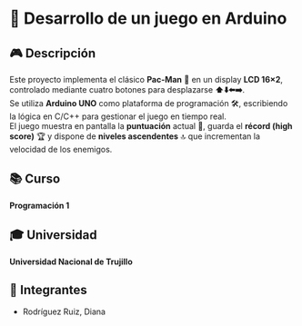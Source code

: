 # 🚀 Desarrollo de un juego en Arduino

## 🎮 Descripción
Este proyecto implementa el clásico **Pac-Man** 👻 en un display **LCD 16×2**, controlado mediante cuatro botones para desplazarse **⬆️⬇️⬅️➡️**.  
Se utiliza **Arduino UNO** como plataforma de programación 🛠️, escribiendo la lógica en C/C++ para gestionar el juego en tiempo real.  
El juego muestra en pantalla la **puntuación** actual 🏅, guarda el **récord (high score)** 🏆 y dispone de **niveles ascendentes** 🔝 que incrementan la velocidad de los enemigos.

## 📚 Curso
**Programación 1**

## 🎓 Universidad
**Universidad Nacional de Trujillo**

## 👥 Integrantes
- Rodríguez Ruiz, Diana 
